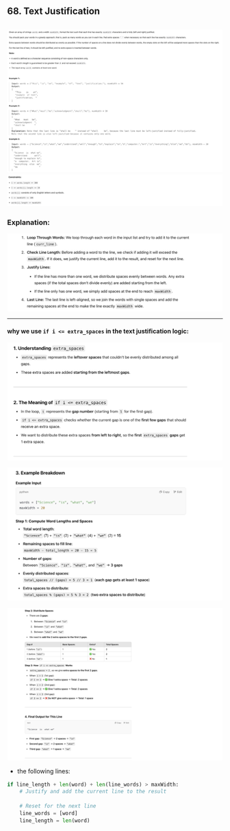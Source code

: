 ## 68. Text Justification
![](img/2025-03-03-18-44-03.png)
![](img/2025-03-03-18-44-14.png)
---

### Explanation:

![](img/2025-03-03-18-45-51.png)

---

#### why we use `if i <= extra_spaces` in the text justification logic:

![](img/2025-03-03-23-27-22.png)

![](img/2025-03-03-23-28-58.png)

![](img/2025-03-03-23-30-33.png)

- the following lines:

```py
if line_length + len(word) + len(line_words) > maxWidth:
    # Justify and add the current line to the result

    # Reset for the next line
    line_words = [word]
    line_length = len(word)
```

